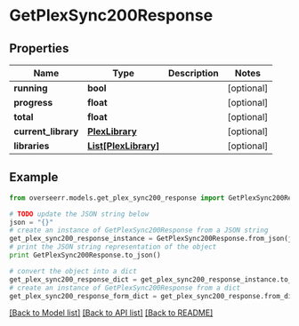 # GetPlexSync200Response


## Properties
Name | Type | Description | Notes
------------ | ------------- | ------------- | -------------
**running** | **bool** |  | [optional] 
**progress** | **float** |  | [optional] 
**total** | **float** |  | [optional] 
**current_library** | [**PlexLibrary**](PlexLibrary.md) |  | [optional] 
**libraries** | [**List[PlexLibrary]**](PlexLibrary.md) |  | [optional] 

## Example

```python
from overseerr.models.get_plex_sync200_response import GetPlexSync200Response

# TODO update the JSON string below
json = "{}"
# create an instance of GetPlexSync200Response from a JSON string
get_plex_sync200_response_instance = GetPlexSync200Response.from_json(json)
# print the JSON string representation of the object
print GetPlexSync200Response.to_json()

# convert the object into a dict
get_plex_sync200_response_dict = get_plex_sync200_response_instance.to_dict()
# create an instance of GetPlexSync200Response from a dict
get_plex_sync200_response_form_dict = get_plex_sync200_response.from_dict(get_plex_sync200_response_dict)
```
[[Back to Model list]](../README.md#documentation-for-models) [[Back to API list]](../README.md#documentation-for-api-endpoints) [[Back to README]](../README.md)



